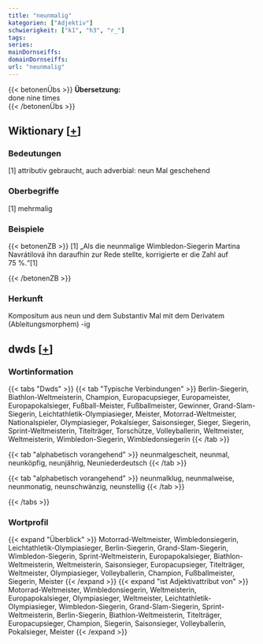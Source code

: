 ```yaml
---
title: "neunmalig"
kategorien: ["Adjektiv"]
schwierigkeit: ["k1", "h3", "r_"]
tags:
series:
mainDornseiffs:
domainDornseiffs:
url: "neunmalig"
---
```


{{< betonenÜbs >}}
**Übersetzung:**  
done  nine times  
{{< /betonenÜbs >}}

## Wiktionary [[+](https://de.wiktionary.org/wiki/neunmalig)]

### Bedeutungen
[1] attributiv gebraucht, auch adverbial: neun Mal geschehend  

### Oberbegriffe
[1] mehrmalig  

### Beispiele
{{< betonenZB >}}
[1] „Als die neunmalige Wimbledon-Siegerin Martina Navrátilová ihn daraufhin zur Rede stellte, korrigierte er die Zahl auf 75 %.“[1]  

{{< /betonenZB >}}
### Herkunft
Kompositum aus neun und dem Substantiv Mal mit dem Derivatem (Ableitungsmorphem) -ig  



## dwds [[+](https://www.dwds.de/wb/neunmalig)]

### Wortinformation
{{< tabs "Dwds" >}}
{{< tab "Typische Verbindungen" >}}
Berlin-Siegerin, Biathlon-Weltmeisterin, Champion, Europacupsieger, Europameister, Europapokalsieger, Fußball-Meister, Fußballmeister, Gewinner, Grand-Slam-Siegerin, Leichtathletik-Olympiasieger, Meister, Motorrad-Weltmeister, Nationalspieler, Olympiasieger, Pokalsieger, Saisonsieger, Sieger, Siegerin, Sprint-Weltmeisterin, Titelträger, Torschütze, Volleyballerin, Weltmeister, Weltmeisterin, Wimbledon-Siegerin, Wimbledonsiegerin
{{< /tab >}}

{{< tab "alphabetisch vorangehend" >}}
neunmalgescheit, neunmal, neunköpfig, neunjährig, Neuniederdeutsch
{{< /tab >}}

{{< tab "alphabetisch vorangehend" >}}
neunmalklug, neunmalweise, neunmonatig, neunschwänzig, neunstellig
{{< /tab >}}

{{< /tabs >}}

### Wortprofil
{{< expand "Überblick" >}} Motorrad-Weltmeister, Wimbledonsiegerin, Leichtathletik-Olympiasieger, Berlin-Siegerin, Grand-Slam-Siegerin, Wimbledon-Siegerin, Sprint-Weltmeisterin, Europapokalsieger, Biathlon-Weltmeisterin, Weltmeisterin, Saisonsieger, Europacupsieger, Titelträger, Weltmeister, Olympiasieger, Volleyballerin, Champion, Fußballmeister, Siegerin, Meister {{< /expand >}}
{{< expand "ist Adjektivattribut von" >}} Motorrad-Weltmeister, Wimbledonsiegerin, Weltmeisterin, Europapokalsieger, Olympiasieger, Weltmeister, Leichtathletik-Olympiasieger, Wimbledon-Siegerin, Grand-Slam-Siegerin, Sprint-Weltmeisterin, Berlin-Siegerin, Biathlon-Weltmeisterin, Titelträger, Europacupsieger, Champion, Siegerin, Saisonsieger, Volleyballerin, Pokalsieger, Meister {{< /expand >}}

